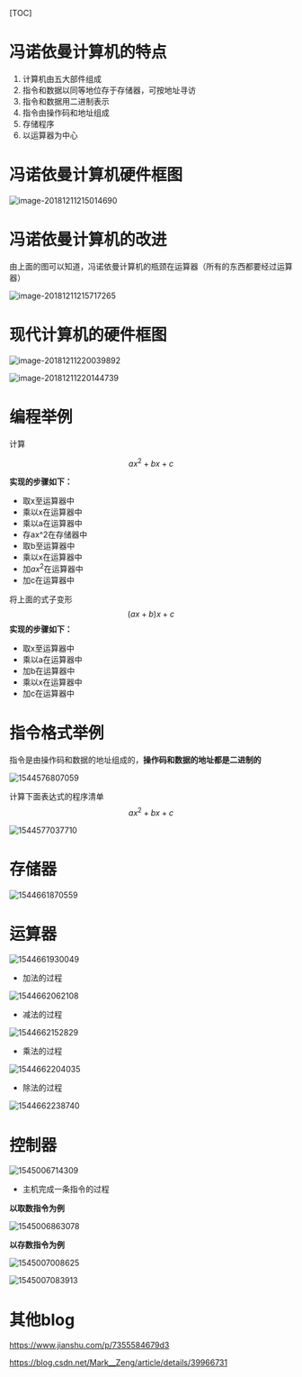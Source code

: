 [TOC]

# 冯诺依曼计算机的特点

1. 计算机由五大部件组成
2. 指令和数据以同等地位存于存储器，可按地址寻访
3. 指令和数据用二进制表示
4. 指令由操作码和地址组成
5. 存储程序
6. 以运算器为中心



# 冯诺依曼计算机硬件框图



![image-20181211215014690](/Users/chenyansong/Documents/note/images/computermk/fnym.png)

# 冯诺依曼计算机的改进

由上面的图可以知道，冯诺依曼计算机的瓶颈在运算器（所有的东西都要经过运算器）

![image-20181211215717265](/E:/git-workspace/note/images/computermk/fnym2.png)



# 现代计算机的硬件框图



![image-20181211220039892](/E:/git-workspace/note/images/computermk/fnym3.png)



![image-20181211220144739](/E:/git-workspace/note/images/computermk/xdjsj.png)



# 编程举例

计算

$$
ax^2+bx+c
$$



**实现的步骤如下：**

* 取x至运算器中
* 乘以x在运算器中
* 乘以a在运算器中
* 存ax^2在存储器中
* 取b至运算器中
* 乘以x在运算器中
* 加$ax^2$在运算器中
* 加c在运算器中 



将上面的式子变形
$$
(ax+b)x+c
$$
**实现的步骤如下：**

* 取x至运算器中
* 乘以a在运算器中
* 加b在运算器中
* 乘以x在运算器中
* 加c在运算器中





# 指令格式举例

指令是由操作码和数据的地址组成的，**操作码和数据的地址都是二进制的**

![1544576807059](E:\git-workspace\note\images\computermk\zhilinggeshi.png)



计算下面表达式的程序清单
$$
ax^2+bx+c
$$

![1544577037710](E:\git-workspace\note\images\computermk\zhilinchengxuqingdan.png)



# 存储器



![1544661870559](E:\git-workspace\note\images\computermk\cunchuqi.png)



# 运算器

![1544661930049](E:\git-workspace\note\images\computermk\yunsuanqi.png)



* 加法的过程

![1544662062108](E:\git-workspace\note\images\computermk\yunsuanqi_jiafa.png)



* 减法的过程

![1544662152829](E:\git-workspace\note\images\computermk\yunsuanqi_jianfa.png)

* 乘法的过程

![1544662204035](E:\git-workspace\note\images\computermk\yunsuanqi_chengfa.png)

* 除法的过程

![1544662238740](E:\git-workspace\note\images\computermk\yunsuanqi_chufa.png)



# 控制器



![1545006714309](E:\git-workspace\note\images\computermk\cunchuqi_1.png)



* 主机完成一条指令的过程

**以取数指令为例**

![1545006863078](E:\git-workspace\note\images\computermk\cunchuqi_2.png)

**以存数指令为例**

![1545007008625](E:\git-workspace\note\images\computermk\cunchuqi_3.png)



![1545007083913](E:\git-workspace\note\images\computermk\cunchuqi_4.png)



# 其他blog

https://www.jianshu.com/p/7355584679d3



https://blog.csdn.net/Mark__Zeng/article/details/39966731




